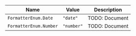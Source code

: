 | Name | Value | Description |
| ---- | ----- | ----------- |
| `FormatterEnum.Date` | `"date"` | TODO: Document |
| `FormatterEnum.Number` | `"number"` | TODO: Document |

